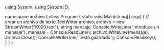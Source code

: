 using System;
using System.IO;

namespace archivo
{
    class Program
    {
        static void Main(string[] args)
        {
            // crear un archivo de texto
            TextWriter archivo;
            archivo = new StreamWriter("K020.text");
            string mensaje;
            Console.WriteLine("Introduce un mensaje");
            mensaje = Console.ReadLine();
            archivo.WriteLine(mensaje);
            archivo.Close();
            Console.WriteLine("Texto guardado");
            Console.ReadKey();
        }
    }
}
